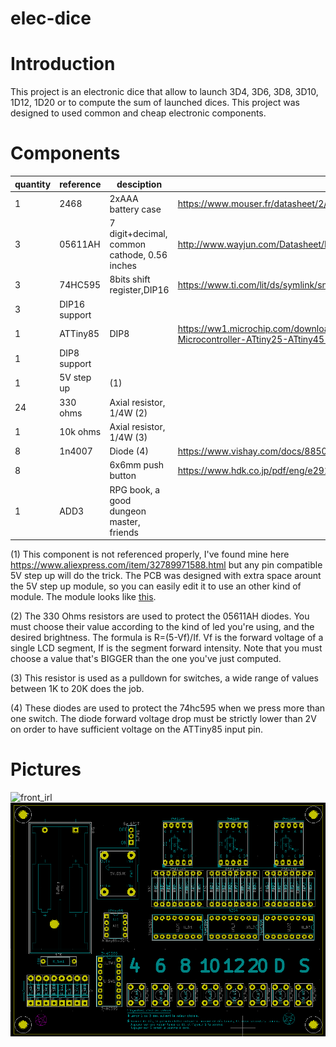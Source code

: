 # elec-dice

# Introduction
This project is an electronic dice that allow to launch 3D4, 3D6, 3D8, 3D10, 1D12, 1D20 or to compute the sum of launched dices. This project was designed to used common and cheap electronic components.

# Components
|quantity|reference|desciption|datasheet|
|---|---|---|---|
|1| 2468|2xAAA battery case|https://www.mouser.fr/datasheet/2/215/468-741064.pdf|
|3|05611AH|7 digit+decimal, common cathode, 0.56 inches|http://www.wayjun.com/Datasheet/Led/Segment%20Digit%20LED%20Display.pdf|
|3|74HC595|8bits shift register,DIP16|https://www.ti.com/lit/ds/symlink/sn74hc595.pdf|
|3|DIP16 support|
|1|ATTiny85|DIP8|https://ww1.microchip.com/downloads/en/DeviceDoc/Atmel-2586-AVR-8-bit-Microcontroller-ATtiny25-ATtiny45-ATtiny85_Datasheet.pdf|
|1|DIP8 support||
|1|5V step up|(1)||
|24|330 ohms|Axial resistor, 1/4W (2)|
|1 |10k ohms|Axial resistor, 1/4W (3)|
|8|1n4007|Diode (4)|https://www.vishay.com/docs/88503/1n4001.pdf|
|8||6x6mm push button|https://www.hdk.co.jp/pdf/eng/e291702.pdf|
|1|ADD3|RPG book, a good dungeon master, friends|

(1) This component is not referenced properly, I've found mine here 
https://www.aliexpress.com/item/32789971588.html but any pin compatible 5V step up will
do the trick. The PCB was designed with extra space arount the 5V step up module, so you can
easily edit it to use an other kind of module. 
The module looks like [this](https://github.com/pierreblavy2/elec-dice/blob/main/doc/5V_OSJK.png?raw=true).

(2) The 330 Ohms resistors are used to protect the 05611AH diodes. You must choose their value according to the kind of led you're using, and the desired brightness. The formula is R=(5-Vf)/If. Vf is the forward voltage of a single LCD segment, If is the segment forward intensity. Note that you must choose a value that's BIGGER than the one you've just computed.

(3) This resistor is used as a pulldown for switches, a wide range of values between 1K to 20K does the job.

(4) These diodes are used to protect the 74hc595 when we press more than one switch. The diode forward voltage drop must be strictly lower than 2V on order to have sufficient voltage on the ATTiny85 input pin.


# Pictures
![front_irl](https://github.com/pierreblavy2/elec-dice/blob/main/doc/front_irl.jpg?raw=true)
![front_schema](https://github.com/pierreblavy2/elec-dice/blob/main/doc/front_schema.png?raw=true)



